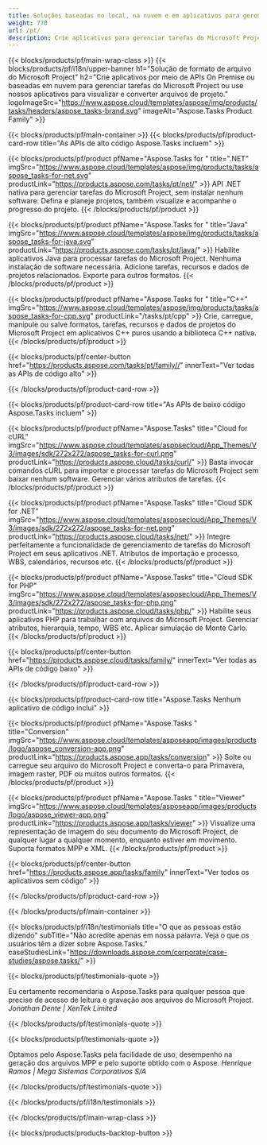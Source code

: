 ```yaml
---
title: Soluções baseadas no local, na nuvem e em aplicativos para gerenciar tarefas de projeto 
weight: 770
url: /pt/
description: Crie aplicativos para gerenciar tarefas do Microsoft Project, usando APIs High Code ou SDKs baseados em nuvem. Ou use nossos aplicativos multiplataforma para visualizar ou converter tarefas.
---
```


{{< blocks/products/pf/main-wrap-class >}}
{{< blocks/products/pf/i18n/upper-banner h1="Solução de formato de arquivo do Microsoft Project" h2="Crie aplicativos por meio de APIs On Premise ou baseadas em nuvem para gerenciar tarefas do Microsoft Project ou use nossos aplicativos para visualizar e converter arquivos de projeto." logoImageSrc="https://www.aspose.cloud/templates/aspose/img/products/tasks/headers/aspose_tasks-brand.svg" imageAlt="Aspose.Tasks Product Family" >}}

{{< blocks/products/pf/main-container >}}
{{< blocks/products/pf/product-card-row title="As APIs de alto código Aspose.Tasks incluem" >}}

{{< blocks/products/pf/product pfName="Aspose.Tasks for " title=".NET" imgSrc="https://www.aspose.cloud/templates/aspose/img/products/tasks/aspose_tasks-for-net.svg" productLink="https://products.aspose.com/tasks/pt/net/" >}}
API .NET nativa para gerenciar tarefas do Microsoft Project, sem instalar nenhum software. Defina e planeje projetos, também visualize e acompanhe o progresso do projeto.
{{< /blocks/products/pf/product >}}

{{< blocks/products/pf/product pfName="Aspose.Tasks for " title="Java" imgSrc="https://www.aspose.cloud/templates/aspose/img/products/tasks/aspose_tasks-for-java.svg" productLink="https://products.aspose.com/tasks/pt/java/" >}}
Habilite aplicativos Java para processar tarefas do Microsoft Project. Nenhuma instalação de software necessária. Adicione tarefas, recursos e dados de projetos relacionados. Exporte para outros formatos.
{{< /blocks/products/pf/product >}}

{{< blocks/products/pf/product pfName="Aspose.Tasks for " title="C++" imgSrc="https://www.aspose.cloud/templates/aspose/img/products/tasks/aspose_tasks-for-cpp.svg" productLink="/tasks/pt/cpp" >}}
Crie, carregue, manipule ou salve formatos, tarefas, recursos e dados de projetos do Microsoft Project em aplicativos C++ puros usando a biblioteca C++ nativa.
{{< /blocks/products/pf/product >}}

{{< blocks/products/pf/center-button href="https://products.aspose.com/tasks/pt/family//" innerText="Ver todas as APIs de código alto" >}}

{{< /blocks/products/pf/product-card-row >}}

{{< blocks/products/pf/product-card-row title="As APIs de baixo código Aspose.Tasks incluem" >}}

{{< blocks/products/pf/product pfName="Aspose.Tasks" title="Cloud for cURL" imgSrc="https://www.aspose.cloud/templates/asposecloud/App_Themes/V3/images/sdk/272x272/aspose_tasks-for-curl.png" productLink="https://products.aspose.cloud/tasks/curl/" >}}
Basta invocar comandos cURL para importar e processar tarefas do Microsoft Project sem baixar nenhum software. Gerenciar vários atributos de tarefas.
{{< /blocks/products/pf/product >}}

{{< blocks/products/pf/product pfName="Aspose.Tasks" title="Cloud SDK for .NET" imgSrc="https://www.aspose.cloud/templates/asposecloud/App_Themes/V3/images/sdk/272x272/aspose_tasks-for-net.png" productLink="https://products.aspose.cloud/tasks/net/" >}}
Integre perfeitamente a funcionalidade de gerenciamento de tarefas do Microsoft Project em seus aplicativos .NET. Atributos de importação e processo, WBS, calendários, recursos etc.
{{< /blocks/products/pf/product >}}

{{< blocks/products/pf/product pfName="Aspose.Tasks" title="Cloud SDK for PHP" imgSrc="https://www.aspose.cloud/templates/asposecloud/App_Themes/V3/images/sdk/272x272/aspose_tasks-for-php.png" productLink="https://products.aspose.cloud/tasks/php/" >}}
Habilite seus aplicativos PHP para trabalhar com arquivos do Microsoft Project. Gerenciar atributos, hierarquia, tempo, WBS etc. Aplicar simulação de Monte Carlo.
{{< /blocks/products/pf/product >}}

{{< blocks/products/pf/center-button href="https://products.aspose.cloud/tasks/family/" innerText="Ver todas as APIs de código baixo" >}}

{{< /blocks/products/pf/product-card-row >}}

{{< blocks/products/pf/product-card-row title="Aspose.Tasks Nenhum aplicativo de código inclui" >}}

{{< blocks/products/pf/product pfName="Aspose.Tasks " title="Conversion" imgSrc="https://www.aspose.cloud/templates/asposeapp/images/products/logo/aspose_conversion-app.png" productLink="https://products.aspose.app/tasks/conversion" >}}
Solte ou carregue seu arquivo do Microsoft Project e converta-o para Primavera, imagem raster, PDF ou muitos outros formatos.
{{< /blocks/products/pf/product >}}

{{< blocks/products/pf/product pfName="Aspose.Tasks " title="Viewer" imgSrc="https://www.aspose.cloud/templates/asposeapp/images/products/logo/aspose_viewer-app.png" productLink="https://products.aspose.app/tasks/viewer" >}}
Visualize uma representação de imagem do seu documento do Microsoft Project, de qualquer lugar a qualquer momento, enquanto estiver em movimento. Suporta formatos MPP e XML.
{{< /blocks/products/pf/product >}}

{{< blocks/products/pf/center-button href="https://products.aspose.app/tasks/family" innerText="Ver todos os aplicativos sem código" >}}

{{< /blocks/products/pf/product-card-row >}}

{{< /blocks/products/pf/main-container >}}

{{< blocks/products/pf/i18n/testimonials title="O que as pessoas estão dizendo" subTitle="Não acredite apenas em nossa palavra. Veja o que os usuários têm a dizer sobre Aspose.Tasks." caseStudiesLink="https://downloads.aspose.com/corporate/case-studies/aspose.tasks/" >}}

{{< blocks/products/pf/testimonials-quote >}}
<p class="first">
 Eu certamente recomendaria o Aspose.Tasks para qualquer pessoa que precise de acesso de leitura e gravação aos arquivos do Microsoft Project.
 <em>
  Jonathan Dente | XenTek Limited
 </em>
</p>

{{< /blocks/products/pf/testimonials-quote >}}

{{< blocks/products/pf/testimonials-quote >}}
<p class="second">
 Optamos pelo Aspose.Tasks pela facilidade de uso, desempenho na geração dos arquivos MPP e pelo suporte obtido com o Aspose.
 <em>
  Henrique Ramos | Mega Sistemas Corporativos S/A
 </em>
</p>

{{< /blocks/products/pf/testimonials-quote >}}

{{< /blocks/products/pf/i18n/testimonials >}}

{{< /blocks/products/pf/main-wrap-class >}}

{{< blocks/products/products-backtop-button >}}